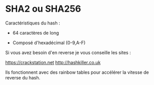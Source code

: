# SHA2 ou SHA256

Caractéristiques du hash :

* 64 caractères de long 

* Composé d'hexadécimal (0-9,A-F)

Si vous avez besoin d'en reverse je vous conseille les sites :

<https://crackstation.net>
<http://hashkiller.co.uk>

Ils fonctionnent avec des rainbow tables pour accélérer la vitesse de reverse du hash.
